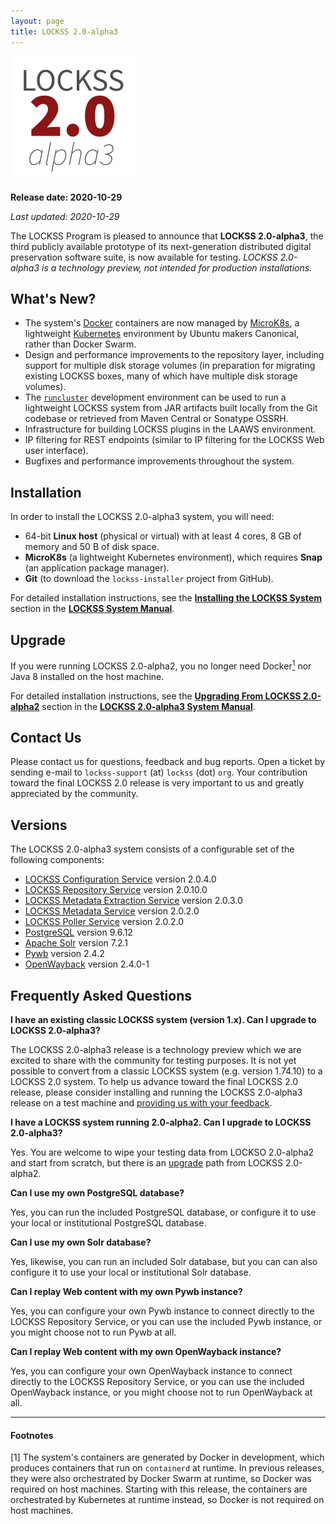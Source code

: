 ```yaml
---
layout: page
title: LOCKSS 2.0-alpha3
---
```


![LOCKSS 2.0-alpha3](../../images/lockss-2.0-alpha3_200.png)

**Release date: 2020-10-29**

*Last updated: 2020-10-29*

The LOCKSS Program is pleased to announce that **LOCKSS 2.0-alpha3**, the third publicly available prototype of its next-generation distributed digital preservation software suite, is now available for testing. *LOCKSS 2.0-alpha3 is a technology preview, not intended for production installations.*

## What's New?

*   The system's [Docker](https://www.docker.com/) containers are now managed by [MicroK8s](https://microk8s.io/), a lightweight [Kubernetes](https://kubernetes.io/) environment by Ubuntu makers Canonical, rather than Docker Swarm.
*   Design and performance improvements to the repository layer, including support for multiple disk storage volumes (in preparation for migrating existing LOCKSS boxes, many of which have multiple disk storage volumes).
*   The [`runcluster`](https://github.com/lockss/laaws-dev-scripts/tree/master/runcluster) development environment can be used to run a lightweight LOCKSS system from JAR artifacts built locally from the Git codebase or retrieved from Maven Central or Sonatype OSSRH.
*   Infrastructure for building LOCKSS plugins in the LAAWS environment.
*   IP filtering for REST endpoints (similar to IP filtering for the LOCKSS Web user interface).
*   Bugfixes and performance improvements throughout the system.

## Installation

In order to install the LOCKSS 2.0-alpha3 system, you will need:

*   64-bit **Linux host** (physical or virtual) with at least 4 cores, 8 GB of memory and 50 B of disk space.
*   **MicroK8s** (a lightweight Kubernetes environment), which requires **Snap** (an application package manager).
*   **Git** (to download the `lockss-installer` project from GitHub).

For detailed installation instructions, see the [**Installing the LOCKSS System**](../manual/2.0-alpha3/installing) section in the [**LOCKSS System Manual**](../manual/2.0-alpha3).

## Upgrade

If you were running LOCKSS 2.0-alpha2, you no longer need Docker[<sup>1</sup>](#f1) nor Java 8 installed on the host machine.

For detailed installation instructions, see the [**Upgrading From LOCKSS 2.0-alpha2**](../manual/2.0-alpha3/introduction/upgrading) section in the [**LOCKSS 2.0-alpha3 System Manual**](../manual/2.0-alpha3).

## Contact Us

Please contact us for questions, feedback and bug reports. Open a ticket by sending e-mail to `lockss-support` (at) `lockss` (dot) `org`. Your contribution toward the final LOCKSS 2.0 release is very important to us and greatly appreciated by the community.

## Versions

The LOCKSS 2.0-alpha3 system consists of a configurable set of the following components:

*   [LOCKSS Configuration Service](https://github.com/lockss/laaws-configservice) version 2.0.4.0
*   [LOCKSS Repository Service](https://github.com/lockss/laaws-repository-service) version 2.0.10.0
*   [LOCKSS Metadata Extraction Service](https://github.com/lockss/laaws-metadataextractor) version 2.0.3.0
*   [LOCKSS Metadata Service](https://github.com/lockss/laaws-metadataservice) version 2.0.2.0
*   [LOCKSS Poller Service](https://github.com/lockss/laaws-poller) version 2.0.2.0
*   [PostgreSQL](https://www.postgresql.org/) version 9.6.12
*   [Apache Solr](https://lucene.apache.org/solr/) version 7.2.1
*   [Pywb](https://github.com/webrecorder/pywb) version 2.4.2
*   [OpenWayback](https://github.com/iipc/openwayback) version 2.4.0-1

## Frequently Asked Questions

**I have an existing classic LOCKSS system (version 1.x). Can I upgrade to LOCKSS 2.0-alpha3?**

The LOCKSS 2.0-alpha3 release is a technology preview which we are excited to share with the community for testing purposes. It is not yet possible to convert from a classic LOCKSS system (e.g. version 1.74.10) to a LOCKSS 2.0 system. To help us advance toward the final LOCKSS 2.0 release, please consider installing and running the LOCKSS 2.0-alpha3 release on a test machine and [providing us with your feedback](#contact-us).

**I have a LOCKSS system running 2.0-alpha2. Can I upgrade to LOCKSS 2.0-alpha3?**

Yes. You are welcome to wipe your testing data from LOCKSO 2.0-alpha2 and start from scratch, but there is an [upgrade](#upgrade) path from LOCKSS 2.0-alpha2.

**Can I use my own PostgreSQL database?**

Yes, you can run the included PostgreSQL database, or configure it to use your local or institutional PostgreSQL database.

**Can I use my own Solr database?**

Yes, likewise, you can run an included Solr database, but you can can also configure it to use your local or institutional Solr database.

**Can I replay Web content with my own Pywb instance?**

Yes, you can configure your own Pywb instance to connect directly to the LOCKSS Repository Service, or you can use the included Pywb instance, or you might choose not to run Pywb at all.

**Can I replay Web content with my own OpenWayback instance?**

Yes, you can configure your own OpenWayback instance to connect directly to the LOCKSS Repository Service, or you can use the included OpenWayback instance, or you might choose not to run OpenWayback at all.

----

#### Footnotes

<a name="f1" id="f1">[1]</a> The system's containers are generated by Docker in development, which produces containers that run on `containerd` at runtime. In previous releases, they were also orchestrated by Docker Swarm at runtime, so Docker was required on host machines. Starting with this release, the containers are orchestrated by Kubernetes at runtime instead, so Docker is not required on host machines.
